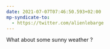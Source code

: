 ```yaml
---
date: 2021-07-07T07:46:50.593+02:00
mp-syndicate-to:
  - https://twitter.com/alienlebarge
---
```

What about some sunny weather ?
